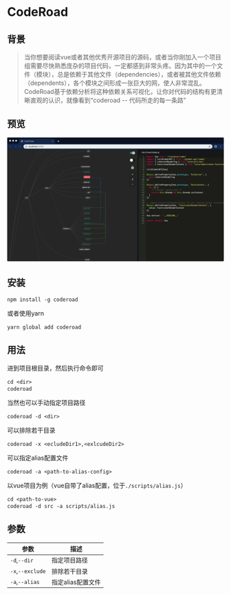# CodeRoad

## 背景

> 当你想要阅读vue或者其他优秀开源项目的源码，或者当你刚加入一个项目组需要尽快熟悉庞杂的项目代码，一定都感到非常头疼。因为其中的一个文件（模块），总是依赖于其他文件（dependencies），或者被其他文件依赖（dependents），各个模块之间形成一张巨大的网，使人非常混乱。CodeRoad基于依赖分析将这种依赖关系可视化，让你对代码的结构有更清晰直观的认识，就像看到“coderoad -- 代码所走的每一条路”

## 预览

<img src="./screenshot.png" width="1000"/>

## 安装

```
npm install -g coderoad
```
或者使用yarn
```
yarn global add coderoad
```

## 用法

进到项目根目录，然后执行命令即可
```
cd <dir>
coderoad
```
当然也可以手动指定项目路径
```
coderoad -d <dir>
```
可以排除若干目录
```
coderoad -x <ecludeDir1>,<exlcudeDir2>
```
可以指定alias配置文件
```
coderoad -a <path-to-alias-config>
```
以vue项目为例（vue自带了alias配置，位于`./scripts/alias.js`）
```
cd <path-to-vue>
coderoad -d src -a scripts/alias.js 
```
## 参数

参数  |   描述
------|--------
`-d`,`--dir` | 指定项目路径
`-x`,`--exclude` | 排除若干目录
`-a`,`--alias` | 指定alias配置文件